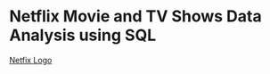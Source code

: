 # Netflix Movie and TV Shows Data Analysis using SQL

[Netfix Logo](https://github.com/it-ris/Netflix_SQL_Projects-by-Rishav-/blob/main/Netflix-Logo.png)
